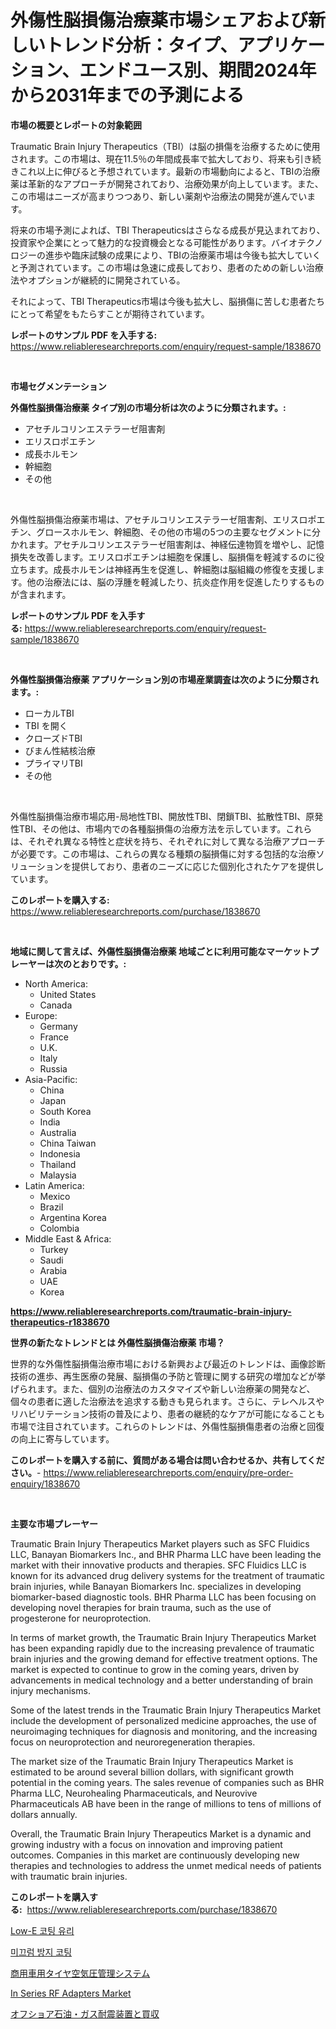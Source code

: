 <p><h1>外傷性脳損傷治療薬市場シェアおよび新しいトレンド分析：タイプ、アプリケーション、エンドユース別、期間2024年から2031年までの予測による</h1></p><p><strong>市場の概要とレポートの対象範囲</strong></p>
<p><p>Traumatic Brain Injury Therapeutics（TBI）は脳の損傷を治療するために使用されます。この市場は、現在11.5％の年間成長率で拡大しており、将来も引き続きこれ以上に伸びると予想されています。最新の市場動向によると、TBIの治療薬は革新的なアプローチが開発されており、治療効果が向上しています。また、この市場はニーズが高まりつつあり、新しい薬剤や治療法の開発が進んでいます。</p><p>将来の市場予測によれば、TBI Therapeuticsはさらなる成長が見込まれており、投資家や企業にとって魅力的な投資機会となる可能性があります。バイオテクノロジーの進歩や臨床試験の成果により、TBIの治療薬市場は今後も拡大していくと予測されています。この市場は急速に成長しており、患者のための新しい治療法やオプションが継続的に開発されている。</p><p>それによって、TBI Therapeutics市場は今後も拡大し、脳損傷に苦しむ患者たちにとって希望をもたらすことが期待されています。</p></p>
<p><strong>レポートのサンプル PDF を入手する:</strong> <a href="https://www.reliableresearchreports.com/enquiry/request-sample/1838670">https://www.reliableresearchreports.com/enquiry/request-sample/1838670</a></p>
<p>&nbsp;</p>
<p><strong>市場セグメンテーション</strong></p>
<p><strong>外傷性脳損傷治療薬 タイプ別の市場分析は次のように分類されます。:</strong></p>
<p><ul><li>アセチルコリンエステラーゼ阻害剤</li><li>エリスロポエチン</li><li>成長ホルモン</li><li>幹細胞</li><li>その他</li></ul></p>
<p>&nbsp;</p>
<p><p>外傷性脳損傷治療薬市場は、アセチルコリンエステラーゼ阻害剤、エリスロポエチン、グロースホルモン、幹細胞、その他の市場の5つの主要なセグメントに分かれます。アセチルコリンエステラーゼ阻害剤は、神経伝達物質を増やし、記憶損失を改善します。エリスロポエチンは細胞を保護し、脳損傷を軽減するのに役立ちます。成長ホルモンは神経再生を促進し、幹細胞は脳組織の修復を支援します。他の治療法には、脳の浮腫を軽減したり、抗炎症作用を促進したりするものが含まれます。</p></p>
<p><strong>レポートのサンプル PDF を入手する:</strong>&nbsp;<a href="https://www.reliableresearchreports.com/enquiry/request-sample/1838670">https://www.reliableresearchreports.com/enquiry/request-sample/1838670</a></p>
<p>&nbsp;</p>
<p><strong> 外傷性脳損傷治療薬 アプリケーション別の市場産業調査は次のように分類されます。:</strong></p>
<p><ul><li>ローカルTBI</li><li>TBI を開く</li><li>クローズドTBI</li><li>びまん性結核治療</li><li>プライマリTBI</li><li>その他</li></ul></p>
<p>&nbsp;</p>
<p><p>外傷性脳損傷治療市場応用-局地性TBI、開放性TBI、閉鎖TBI、拡散性TBI、原発性TBI、その他は、市場内での各種脳損傷の治療方法を示しています。これらは、それぞれ異なる特性と症状を持ち、それぞれに対して異なる治療アプローチが必要です。この市場は、これらの異なる種類の脳損傷に対する包括的な治療ソリューションを提供しており、患者のニーズに応じた個別化されたケアを提供しています。</p></p>
<p><strong>このレポートを購入する:</strong>&nbsp; <a href="https://www.reliableresearchreports.com/purchase/1838670">https://www.reliableresearchreports.com/purchase/1838670</a></p>
<p>&nbsp;</p>
<p><strong>地域に関して言えば、外傷性脳損傷治療薬 地域ごとに利用可能なマーケットプレーヤーは次のとおりです。:</strong></p>
<p><ul>
    <li>
        North America:
        <ul>
            <li>United States</li>
            <li>Canada</li>
        </ul>
    </li>
    <li>
        Europe:
        <ul>
            <li>Germany</li>
            <li>France</li>
            <li>U.K.</li>
            <li>Italy</li>
            <li>Russia</li>
        </ul>
    </li>
    <li>
        Asia-Pacific:
        <ul>
            <li>China</li>
            <li>Japan</li>
            <li>South Korea</li>
            <li>India</li>
            <li>Australia</li>
            <li>China Taiwan</li>
            <li>Indonesia</li>
            <li>Thailand</li>
            <li>Malaysia</li>
        </ul>
    </li>
    <li>
        Latin America:
        <ul>
            <li>Mexico</li>
            <li>Brazil</li>
            <li>Argentina Korea</li>
            <li>Colombia</li>
        </ul>
    </li>
    <li>
        Middle East & Africa:
        <ul>
            <li>Turkey</li>
            <li>Saudi</li>
            <li>Arabia</li>
            <li>UAE</li>
            <li>Korea</li>
        </ul>
    </li>
    </ul></p>
<p><strong><a href="https://www.reliableresearchreports.com/traumatic-brain-injury-therapeutics-r1838670">https://www.reliableresearchreports.com/traumatic-brain-injury-therapeutics-r1838670</a></strong>&nbsp;</p>
<p><strong>世界の新たなトレンドとは 外傷性脳損傷治療薬 市場？</strong></p>
<p><p>世界的な外傷性脳損傷治療市場における新興および最近のトレンドは、画像診断技術の進歩、再生医療の発展、脳損傷の予防と管理に関する研究の増加などが挙げられます。また、個別の治療法のカスタマイズや新しい治療薬の開発など、個々の患者に適した治療法を追求する動きも見られます。さらに、テレヘルスやリハビリテーション技術の普及により、患者の継続的なケアが可能になることも市場で注目されています。これらのトレンドは、外傷性脳損傷患者の治療と回復の向上に寄与しています。</p></p>
<p><strong>このレポートを購入する前に、質問がある場合は問い合わせるか、共有してください。</strong>- <a href="https://www.reliableresearchreports.com/enquiry/pre-order-enquiry/1838670">https://www.reliableresearchreports.com/enquiry/pre-order-enquiry/1838670</a></p>
<p>&nbsp;</p>
<p><strong>主要な市場プレーヤー</strong></p>
<p><p>Traumatic Brain Injury Therapeutics Market players such as SFC Fluidics LLC, Banayan Biomarkers Inc., and BHR Pharma LLC have been leading the market with their innovative products and therapies. SFC Fluidics LLC is known for its advanced drug delivery systems for the treatment of traumatic brain injuries, while Banayan Biomarkers Inc. specializes in developing biomarker-based diagnostic tools. BHR Pharma LLC has been focusing on developing novel therapies for brain trauma, such as the use of progesterone for neuroprotection.</p><p>In terms of market growth, the Traumatic Brain Injury Therapeutics Market has been expanding rapidly due to the increasing prevalence of traumatic brain injuries and the growing demand for effective treatment options. The market is expected to continue to grow in the coming years, driven by advancements in medical technology and a better understanding of brain injury mechanisms.</p><p>Some of the latest trends in the Traumatic Brain Injury Therapeutics Market include the development of personalized medicine approaches, the use of neuroimaging techniques for diagnosis and monitoring, and the increasing focus on neuroprotection and neuroregeneration therapies.</p><p>The market size of the Traumatic Brain Injury Therapeutics Market is estimated to be around several billion dollars, with significant growth potential in the coming years. The sales revenue of companies such as BHR Pharma LLC, Neurohealing Pharmaceuticals, and Neurovive Pharmaceuticals AB have been in the range of millions to tens of millions of dollars annually.</p><p>Overall, the Traumatic Brain Injury Therapeutics Market is a dynamic and growing industry with a focus on innovation and improving patient outcomes. Companies in this market are continuously developing new therapies and technologies to address the unmet medical needs of patients with traumatic brain injuries.</p></p>
<p><strong>このレポートを購入する:</strong>&nbsp;&nbsp;<a href="https://www.reliableresearchreports.com/purchase/1838670">https://www.reliableresearchreports.com/purchase/1838670</a></p>
<p><p><a href="https://github.com/tukangkrupk/Market-Research-Report-List-1/blob/main/583270898359.md">Low-E 코팅 유리</a></p><p><a href="https://github.com/mduzzalmduzzal601/Market-Research-Report-List-1/blob/main/219122498358.md">미끄럼 방지 코팅</a></p><p><a href="https://github.com/BrionnaBoyle/Market-Research-Report-List-1/blob/main/7763859104858.md">商用車用タイヤ空気圧管理システム</a></p><p><a href="https://issuu.com/reportprime-2/docs/in-series-rf-adapters-market-size-2030.pptx">In Series RF Adapters Market</a></p><p><a href="https://github.com/JerelSchulit20231/Market-Research-Report-List-1/blob/main/5250216104857.md">オフショア石油・ガス耐震装置と買収</a></p></p>